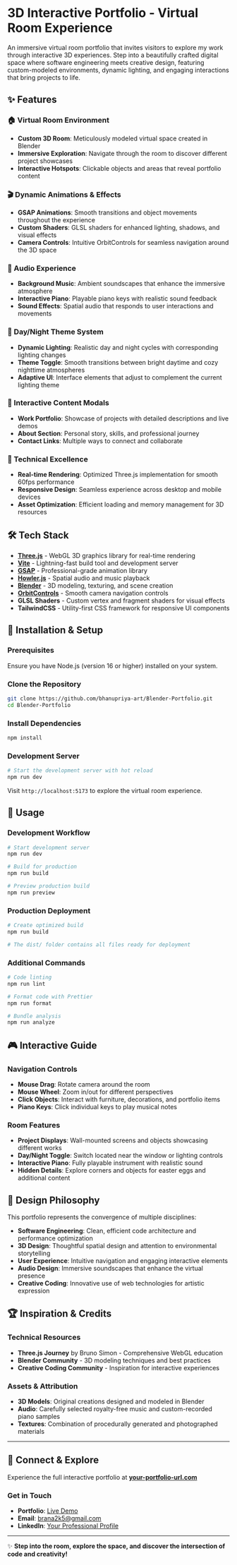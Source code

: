# 3D Interactive Portfolio - Virtual Room Experience

An immersive virtual room portfolio that invites visitors to explore my work through interactive 3D experiences. Step into a beautifully crafted digital space where software engineering meets creative design, featuring custom-modeled environments, dynamic lighting, and engaging interactions that bring projects to life.

## ✨ Features

### 🏠 Virtual Room Environment
- **Custom 3D Room**: Meticulously modeled virtual space created in Blender
- **Immersive Exploration**: Navigate through the room to discover different project showcases
- **Interactive Hotspots**: Clickable objects and areas that reveal portfolio content

### 🎬 Dynamic Animations & Effects
- **GSAP Animations**: Smooth transitions and object movements throughout the experience
- **Custom Shaders**: GLSL shaders for enhanced lighting, shadows, and visual effects
- **Camera Controls**: Intuitive OrbitControls for seamless navigation around the 3D space

### 🎵 Audio Experience
- **Background Music**: Ambient soundscapes that enhance the immersive atmosphere
- **Interactive Piano**: Playable piano keys with realistic sound feedback
- **Sound Effects**: Spatial audio that responds to user interactions and movements

### 🌅 Day/Night Theme System
- **Dynamic Lighting**: Realistic day and night cycles with corresponding lighting changes
- **Theme Toggle**: Smooth transitions between bright daytime and cozy nighttime atmospheres
- **Adaptive UI**: Interface elements that adjust to complement the current lighting theme

### 📱 Interactive Content Modals
- **Work Portfolio**: Showcase of projects with detailed descriptions and live demos
- **About Section**: Personal story, skills, and professional journey
- **Contact Links**: Multiple ways to connect and collaborate

### 🎯 Technical Excellence
- **Real-time Rendering**: Optimized Three.js implementation for smooth 60fps performance
- **Responsive Design**: Seamless experience across desktop and mobile devices
- **Asset Optimization**: Efficient loading and memory management for 3D resources

## 🛠 Tech Stack

- **[Three.js](https://threejs.org/)** - WebGL 3D graphics library for real-time rendering
- **[Vite](https://vitejs.dev/)** - Lightning-fast build tool and development server
- **[GSAP](https://greensock.com/gsap/)** - Professional-grade animation library
- **[Howler.js](https://howlerjs.com/)** - Spatial audio and music playback
- **[Blender](https://www.blender.org/)** - 3D modeling, texturing, and scene creation
- **[OrbitControls](https://threejs.org/docs/#examples/en/controls/OrbitControls)** - Smooth camera navigation controls
- **GLSL Shaders** - Custom vertex and fragment shaders for visual effects
- **TailwindCSS** - Utility-first CSS framework for responsive UI components

## 🚀 Installation & Setup

### Prerequisites

Ensure you have Node.js (version 16 or higher) installed on your system.

### Clone the Repository

```bash
git clone https://github.com/bhanupriya-art/Blender-Portfolio.git
cd Blender-Portfolio
```

### Install Dependencies

```bash
npm install
```

### Development Server

```bash
# Start the development server with hot reload
npm run dev
```

Visit `http://localhost:5173` to explore the virtual room experience.

## 📖 Usage

### Development Workflow

```bash
# Start development server
npm run dev

# Build for production
npm run build

# Preview production build
npm run preview
```

### Production Deployment

```bash
# Create optimized build
npm run build

# The dist/ folder contains all files ready for deployment
```

### Additional Commands

```bash
# Code linting
npm run lint

# Format code with Prettier
npm run format

# Bundle analysis
npm run analyze
```

## 🎮 Interactive Guide

### Navigation Controls
- **Mouse Drag**: Rotate camera around the room
- **Mouse Wheel**: Zoom in/out for different perspectives  
- **Click Objects**: Interact with furniture, decorations, and portfolio items
- **Piano Keys**: Click individual keys to play musical notes

### Room Features
- **Project Displays**: Wall-mounted screens and objects showcasing different works
- **Day/Night Toggle**: Switch located near the window or lighting controls
- **Interactive Piano**: Fully playable instrument with realistic sound
- **Hidden Details**: Explore corners and objects for easter eggs and additional content



## 🎨 Design Philosophy

This portfolio represents the convergence of multiple disciplines:

- **Software Engineering**: Clean, efficient code architecture and performance optimization
- **3D Design**: Thoughtful spatial design and attention to environmental storytelling  
- **User Experience**: Intuitive navigation and engaging interactive elements
- **Audio Design**: Immersive soundscapes that enhance the virtual presence
- **Creative Coding**: Innovative use of web technologies for artistic expression

## 🏆 Inspiration & Credits

### Technical Resources
- **Three.js Journey** by Bruno Simon - Comprehensive WebGL education
- **Blender Community** - 3D modeling techniques and best practices
- **Creative Coding Community** - Inspiration for interactive experiences

### Assets & Attribution
- **3D Models**: Original creations designed and modeled in Blender
- **Audio**: Carefully selected royalty-free music and custom-recorded piano samples
- **Textures**: Combination of procedurally generated and photographed materials


---

## 🌟 Connect & Explore

Experience the full interactive portfolio at **[your-portfolio-url.com](https://blender-portfolio-nu.vercel.app/)**

### Get in Touch
- **Portfolio**: [Live Demo](https://blender-portfolio-nu.vercel.app/)
- **Email**: brana2k5@gmail.com  
- **LinkedIn**: [Your Professional Profile](https://linkedin.com/in/bhanupriya086)

---

✨ **Step into the room, explore the space, and discover the intersection of code and creativity!**
